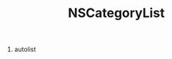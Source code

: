 ﻿---
uid: crmscript_ref_NSCategoryList
title: NSCategoryList
intellisense: Void.NSCategoryList
keywords: NSCategoryList
so.topic: reference
---



1. autolist 

